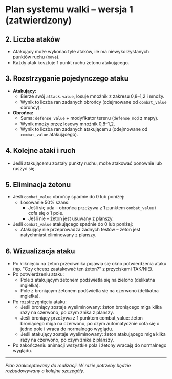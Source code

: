 # Plan systemu walki – wersja 1 (zatwierdzony)

## 2. Liczba ataków
- Atakujący może wykonać tyle ataków, ile ma niewykorzystanych punktów ruchu (`move`).
- Każdy atak kosztuje 1 punkt ruchu żetonu atakującego.

## 3. Rozstrzyganie pojedynczego ataku
- **Atakujący:**
  - Bierze swój `attack.value`, losuje mnożnik z zakresu 0,8–1,2 i mnoży.
  - Wynik to liczba ran zadanych obrońcy (odejmowane od `combat_value` obrońcy).
- **Obrońca:**
  - Suma: `defense_value` + modyfikator terenu (`defense_mod` z mapy).
  - Wynik mnoży przez losowy mnożnik 0,8–1,2.
  - Wynik to liczba ran zadanych atakującemu (odejmowane od `combat_value` atakującego).

## 4. Kolejne ataki i ruch
- Jeśli atakującemu zostały punkty ruchu, może atakować ponownie lub ruszyć się.

## 5. Eliminacja żetonu
- Jeśli `combat_value` obrońcy spadnie do 0 lub poniżej:
  - Losowanie 50% szans:
    - Jeśli się uda – obrońca przeżywa z 1 punktem `combat_value` i cofa się o 1 pole.
    - Jeśli nie – żeton jest usuwany z planszy.
- Jeśli `combat_value` atakującego spadnie do 0 lub poniżej:
  - Atakujący nie przeprowadza żadnych testów – żeton jest natychmiast eliminowany z planszy.

## 6. Wizualizacja ataku
- Po kliknięciu na żeton przeciwnika pojawia się okno potwierdzenia ataku (np. "Czy chcesz zaatakować ten żeton?" z przyciskami TAK/NIE).
- Po potwierdzeniu ataku:
  - Pole z atakującym żetonem podświetla się na zielono (delikatna mgiełka).
  - Pole z broniącym żetonem podświetla się na czerwono (delikatna mgiełka).
- Po rozstrzygnięciu ataku:
  - Jeśli broniący zostaje wyeliminowany: żeton broniącego miga kilka razy na czerwono, po czym znika z planszy.
  - Jeśli broniący przeżywa z 1 punktem combat_value: żeton broniącego miga na czerwono, po czym automatycznie cofa się o jedno pole i wraca do normalnego wyglądu.
  - Jeśli atakujący zostaje wyeliminowany: żeton atakującego miga kilka razy na czerwono, po czym znika z planszy.
- Po zakończeniu animacji wszystkie pola i żetony wracają do normalnego wyglądu.

---

*Plan zaakceptowany do realizacji. W razie potrzeby będzie rozbudowywany o kolejne szczegóły.*
